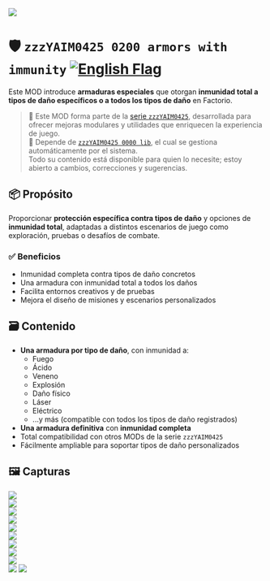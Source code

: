 ![](https://github.com/yaim0425/zzzYAIM0425-0200-armors-with-immunity/raw/main/thumbnail.png)

# 🛡️ `zzzYAIM0425 0200 armors with immunity` [![English Flag](https://flagcdn.com/20x15/gb.png)](https://github.com/yaim0425/zzzYAIM0425-0200-armors-with-immunity/blob/main/README.md)

Este MOD introduce **armaduras especiales** que otorgan **inmunidad total a tipos de daño específicos o a todos los tipos de daño** en Factorio.

> 🧩 Este MOD forma parte de la [serie `zzzYAIM0425`](https://github.com/yaim0425), desarrollada para ofrecer mejoras modulares y utilidades que enriquecen la experiencia de juego.  
> 🔧 Depende de [`zzzYAIM0425 0000 lib`](https://github.com/yaim0425/zzzYAIM0425-0000-lib), el cual se gestiona automáticamente por el sistema.  
> Todo su contenido está disponible para quien lo necesite; estoy abierto a cambios, correcciones y sugerencias.

## 📦 Propósito

Proporcionar **protección específica contra tipos de daño** y opciones de **inmunidad total**, adaptadas a distintos escenarios de juego como exploración, pruebas o desafíos de combate.

### ✅ Beneficios

- Inmunidad completa contra tipos de daño concretos  
- Una armadura con inmunidad total a todos los daños  
- Facilita entornos creativos y de pruebas  
- Mejora el diseño de misiones y escenarios personalizados  

## 🗃️ Contenido

- **Una armadura por tipo de daño**, con inmunidad a:
  - Fuego  
  - Ácido  
  - Veneno  
  - Explosión  
  - Daño físico  
  - Láser  
  - Eléctrico  
  - ...y más (compatible con todos los tipos de daño registrados)
- **Una armadura definitiva** con **inmunidad completa**  
- Total compatibilidad con otros MODs de la serie `zzzYAIM0425`  
- Fácilmente ampliable para soportar tipos de daño personalizados  

## 🖼️ Capturas

![](https://github.com/yaim0425/zzzYAIM0425-0200-armors-with-immunity/raw/main/Doc/base/(1).png)  
![](https://github.com/yaim0425/zzzYAIM0425-0200-armors-with-immunity/raw/main/Doc/base/(2).png)  
![](https://github.com/yaim0425/zzzYAIM0425-0200-armors-with-immunity/raw/main/Doc/base/(3).png)  
![](https://github.com/yaim0425/zzzYAIM0425-0200-armors-with-immunity/raw/main/Doc/base/(4).png)  
![](https://github.com/yaim0425/zzzYAIM0425-0200-armors-with-immunity/raw/main/Doc/base/(5).png)  
![](https://github.com/yaim0425/zzzYAIM0425-0200-armors-with-immunity/raw/main/Doc/base/(6).png)  
![](https://github.com/yaim0425/zzzYAIM0425-0200-armors-with-immunity/raw/main/Doc/base/(7).png)  
![](https://github.com/yaim0425/zzzYAIM0425-0200-armors-with-immunity/raw/main/Doc/base/(8).png)  
![](https://github.com/yaim0425/zzzYAIM0425-0200-armors-with-immunity/raw/main/Doc/base/(9).png)  
![](https://github.com/yaim0425/zzzYAIM0425-0200-armors-with-immunity/raw/main/Doc/base/(10).png)
![](https://github.com/yaim0425/zzzYAIM0425-0200-armors-with-immunity/raw/main/Doc/base/(11).png)
